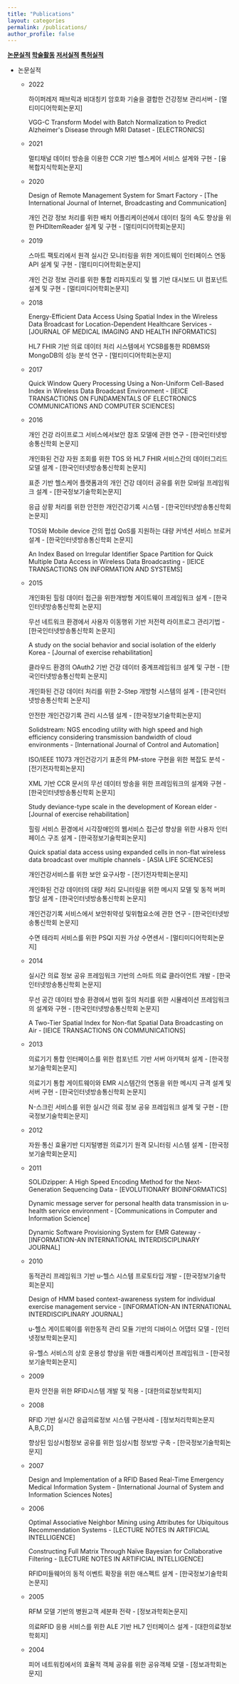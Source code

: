 ```yaml
---
title: "Publications"
layout: categories
permalink: /publications/
author_profile: false
---
```

<!--
<script>
  // Function to scroll to a specific section by ID
  function scrollToSection(sectionId) {
    document.getElementById(sectionId).scrollIntoView({ behavior: 'smooth' });
  }
</script>

<ul>
  <li><a href="#publications" onclick="scrollToSection('publications')">논문실적</a></li>
  <li><a href="#academic-activities" onclick="scrollToSection('academic-activities')">학술활동</a></li>
</ul>
-->

<strong><a href="/publications">논문실적</a>
<a href="/academic">학술활동</a>
<a href="/book">저서실적</a>
<a href="/patent">특허실적</a>
</strong>

- 논문실적
    - 2022
        
        하이퍼레저 패브릭과 비대칭키 암호화 기술을 결합한 건강정보 관리서버 - [멀티미디어학회논문지]
        
        VGG-C Transform Model with Batch Normalization to Predict Alzheimer's Disease through MRI Dataset - [ELECTRONICS]
        
    - 2021
        
        멀티채널 데이터 방송을 이용한 CCR 기반 헬스케어 서비스 설계와 구현 - [융복합지식학회논문지]
        
    - 2020
        
        Design of Remote Management System for Smart Factory - [The International Journal of Internet, Broadcasting and Communication]
        
        개인 건강 정보 처리를 위한 배치 어플리케이션에서 데이터 질의 속도 향상을 위한 PHDItemReader 설계 및 구현 - [멀티미디어학회논문지]
        
    - 2019
        
        스마트 팩토리에서 원격 실시간 모니터링을 위한 게이트웨이 인터페이스 연동 API 설계 및 구현 - [멀티미디어학회논문지]
        
        개인 건강 정보 관리를 위한 통합 리파지토리 및 웹 기반 대시보드 UI 컴포넌트 설계 및 구현 - [멀티미디어학회논문지]
        
    - 2018
        
        Energy-Efficient Data Access Using Spatial Index in the Wireless Data Broadcast for Location-Dependent Healthcare Services - [JOURNAL OF MEDICAL IMAGING AND HEALTH INFORMATICS]
        
        HL7 FHIR 기반 의료 데이터 처리 시스템에서 YCSB를통한 RDBMS와 MongoDB의 성능 분석 연구 - [멀티미디어학회논문지]
        
    - 2017
        
        Quick Window Query Processing Using a Non-Uniform Cell-Based Index in Wireless Data Broadcast Environment - [IEICE TRANSACTIONS ON FUNDAMENTALS OF ELECTRONICS COMMUNICATIONS AND COMPUTER SCIENCES]
        
    - 2016
        
        개인 건강 라이프로그 서비스에서보안 참조 모델에 관한 연구 - [한국인터넷방송통신학회 논문지]
        
        개인화된 건강 자원 조회를 위한 TOS 와 HL7 FHIR 서비스간의 데이터그리드 모델 설계 - [한국인터넷방송통신학회 논문지]
        
        표준 기반 헬스케어 플랫폼과의 개인 건강 데이터 공유를 위한 모바일 프레임워크 설계 - [한국정보기술학회논문지]
        
        응급 상황 처리를 위한 안전한 개인건강기록 시스템 - [한국인터넷방송통신학회 논문지]
        
        TOS와 Mobile device 간의 펍섭 QoS를 지원하는 대량 커넥션 서비스 브로커 설계 - [한국인터넷방송통신학회 논문지]
        
        An Index Based on Irregular Identifier Space Partition for Quick Multiple Data Access in Wireless Data Broadcasting - [IEICE TRANSACTIONS ON INFORMATION AND SYSTEMS]
        
    - 2015
        
        개인화된 힐링 데이터 접근을 위한개방형 게이트웨이 프레임워크 설계 - [한국인터넷방송통신학회 논문지]
        
        무선 네트워크 환경에서 사용자 이동행위 기반 저전력 라이프로그 관리기법 - [한국인터넷방송통신학회 논문지]
        
        A study on the social behavior and social isolation of the elderly Korea - [Journal of exercise rehabilitation]
        
        클라우드 환경의 OAuth2 기반 건강 데이터 중계프레임워크 설계 및 구현 - [한국인터넷방송통신학회 논문지]
        
        개인화된 건강 데이터 처리를 위한 2-Step 개방형 시스템의 설계 - [한국인터넷방송통신학회 논문지]
        
        안전한 개인건강기록 관리 시스템 설계 - [한국정보기술학회논문지]
        
        Solidstream: NGS encoding utility with high speed and high efficiency considering transmission bandwidth of cloud environments - [International Journal of Control and Automation]
        
        ISO/IEEE 11073 개인건강기기 표준의 PM-store 구현을 위한 복잡도 분석 - [전기전자학회논문지]
        
        XML 기반 CCR 문서의 무선 데이터 방송을 위한 프레임워크의 설계와 구현 - [한국인터넷방송통신학회 논문지]
        
        Study deviance-type scale in the development of Korean elder - [Journal of exercise rehabilitation]
        
        힐링 서비스 환경에서 시각장애인의 웹서비스 접근성 향상을 위한 사용자 인터페이스 구조 설계 - [한국정보기술학회논문지]
        
        Quick spatial data access using expanded cells in non-flat wireless data broadcast over multiple channels - [ASIA LIFE SCIENCES]
        
        개인건강서비스를 위한 보안 요구사항 - [전기전자학회논문지]
        
        개인화된 건강 데이터의 대량 처리 모니터링을 위한 메시지 모델 및 동적 버퍼 할당 설계 - [한국인터넷방송통신학회 논문지]
        
        개인건강기록 서비스에서 보안취약성 및위협요소에 관한 연구 - [한국인터넷방송통신학회 논문지]
        
        수면 테라피 서비스를 위한 PSQI 지원 가상 수면센서 - [멀티미디어학회논문지]
        
    - 2014
        
        실시간 의료 정보 공유 프레임워크 기반의 스마트 의료 클라이언트 개발 - [한국인터넷방송통신학회 논문지]
        
        무선 공간 데이터 방송 환경에서 범위 질의 처리를 위한 시뮬레이션 프레임워크의 설계와 구현 - [한국인터넷방송통신학회 논문지]
        
        A Two-Tier Spatial Index for Non-flat Spatial Data Broadcasting on Air - [IEICE TRANSACTIONS ON COMMUNICATIONS]
        
    - 2013
        
        의료기기 통합 인터페이스를 위한 컴포넌트 기반 서버 아키텍처 설계 - [한국정보기술학회논문지]
        
        의료기기 통합 게이트웨이와 EMR 시스템간의 연동을 위한 메시지 규격 설계 및 서버 구현 - [한국인터넷방송통신학회 논문지]
        
        N-스크린 서비스를 위한 실시간 의료 정보 공유 프레임워크 설계 및 구현 - [한국정보기술학회논문지]
        
    - 2012
        
        자원·통신 효율기반 디지털병원 의료기기 원격 모니터링 시스템 설계 - [한국정보기술학회논문지]
        
    - 2011
        
        SOLiDzipper: A High Speed Encoding Method for the Next-Generation Sequencing Data - [EVOLUTIONARY BIOINFORMATICS]
        
        Dynamic message server for personal health data transmission in u-health service environment - [Communications in Computer and Information Science]
        
        Dynamic Software Provisioning System for EMR Gateway - [INFORMATION-AN INTERNATIONAL INTERDISCIPLINARY JOURNAL]
        
    - 2010
        
        동적관리 프레임워크 기반 u-헬스 시스템 프로토타입 개발 - [한국정보기술학회논문지]
        
        Design of HMM based context-awareness system for individual exercise management service - [INFORMATION-AN INTERNATIONAL INTERDISCIPLINARY JOURNAL]
        
        u-헬스 게이트웨이를 위한동적 관리 모듈 기반의 디바이스 어댑터 모델 - [인터넷정보학회논문지]
        
        유-헬스 서비스의 상호 운용성 향상을 위한 애플리케이션 프레임워크 - [한국정보기술학회논문지]
        
    - 2009
        
        환자 안전을 위한 RFID시스템 개발 및 적용 - [대한의료정보학회지]
        
    - 2008
        
        RFID 기반 실시간 응급의료정보 시스템 구현사례 - [정보처리학회논문지A,B,C,D]
        
        향상된 임상시험정보 공유를 위한 임상시험 정보방 구축 - [한국정보기술학회논문지]
        
    - 2007
        
        Design and Implementation of a RFID Based Real-Time Emergency Medical Information System - [International Journal of System and Information Sciences Notes]
        
    - 2006
        
        Optimal Associative Neighbor Mining using Attributes for Ubiquitous Recommendation Systems - [LECTURE NOTES IN ARTIFICIAL INTELLIGENCE]
        
        Constructing Full Matrix Through Naïve Bayesian for Collaborative Filtering - [LECTURE NOTES IN ARTIFICIAL INTELLIGENCE]
        
        RFID미들웨어의 동적 이벤트 확장을 위한 애스펙트 설계 - [한국정보기술학회논문지]
        
    - 2005
        
        RFM 모델 기반의 병원고객 세분화 전략 - [정보과학회논문지]
        
        의료RFID 응용 서비스를 위한 ALE 기반 HL7 인터페이스 설계 - [대한의료정보학회지]
        
    - 2004
        
        피어 네트워킹에서의 효율적 객체 공유를 위한 공유객체 모델 - [정보과학회논문지]